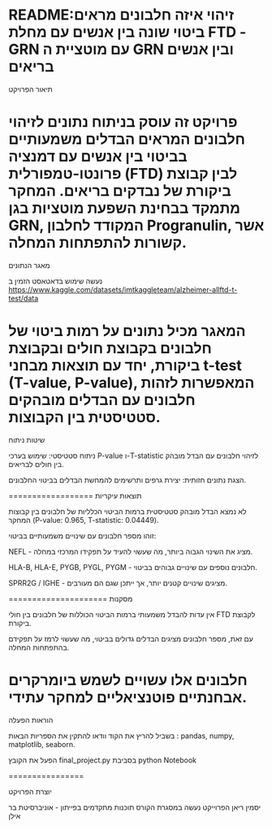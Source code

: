 README:זיהוי איזה חלבונים מראים ביטוי שונה בין אנשים עם מחלת FTD -GRN עם מוטציית ה GRN ובין אנשים בריאים
==================
תיאור הפרויקט

פרויקט זה עוסק בניתוח נתונים לזיהוי חלבונים המראים הבדלים משמעותיים בביטוי בין אנשים עם דמנציה פרונטו-טמפורלית (FTD) לבין קבוצת ביקורת של נבדקים בריאים. המחקר מתמקד בבחינת השפעת מוטציות בגן GRN, המקודד לחלבון Progranulin, אשר קשורות להתפתחות המחלה.
===================
מאגר הנתונים

נעשה שימוש בדאטאסט הזמין ב https://www.kaggle.com/datasets/imtkaggleteam/alzheimer-allftd-t-test/data

המאגר מכיל נתונים על רמות ביטוי של חלבונים בקבוצת חולים ובקבוצת ביקורת, יחד עם תוצאות מבחני t-test (T-value, P-value), המאפשרות לזהות חלבונים עם הבדלים מובהקים סטטיסטית בין הקבוצות.
================
שיטות ניתוח

ניתוח סטטיסטי: שימוש בערכי P-value ו-T-statistic לזיהוי חלבונים עם הבדל מובהק בין חולים לבריאים.

הצגת נתונים חזותית: יצירת גרפים ותרשימים להמחשת הבדלים בביטוי החלבונים.

==================
תוצאות עיקריות

לא נמצא הבדל מובהק סטטיסטית ברמות הביטוי הכלליות של חלבונים בין קבוצות המחקר (P-value: 0.965, T-statistic: 0.04449).

זוהו מספר חלבונים עם שינויים משמעותיים בביטוי:

NEFL - מציג את השינוי הגבוה ביותר, מה שעשוי להעיד על תפקידו המרכזי במחלה.

HLA-B, HLA-E, PYGB, PYGL, PYGM - חלבונים נוספים עם שינויים גבוהים בביטוי.

SPRR2G / IGHE - מציגים שינויים קטנים יותר, אך ייתכן שגם הם מעורבים.

=====================
מסקנות

אין עדות להבדל משמעותי ברמות הביטוי הכוללות של חלבונים בין חולי FTD לקבוצת ביקורת.

עם זאת, מספר חלבונים מציגים הבדלים גדולים בביטוי, מה שעשוי לרמז על תפקידם בהתפתחות המחלה.

חלבונים אלו עשויים לשמש ביומרקרים אבחנתיים פוטנציאליים למחקר עתידי.
=====================

הוראות הפעלה

בשביל להריץ את הקוד וודאו להתקין את הספריות הבאות :
 pandas, numpy, matplotlib, seaborn.

הפעל את הקובץ final_project.py בסביבת python Notebook 

================

יוצרת הפרויקט

יסמין ריאן 
הפרוייקט נעשה במסגרת הקורס תוכנות מתקדמים בפייתון - אוניברסיטת בר אילן 

